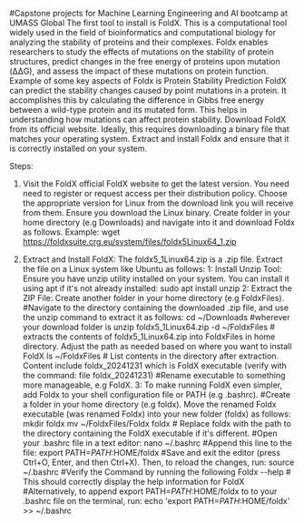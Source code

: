 #Capstone projects for Machine Learning Engineering and AI bootcamp at UMASS Global
The first tool to install is FoldX. This is a computational tool widely used in the field of bioinformatics and computational biology for analyzing the stability of proteins and their complexes. 
Foldx enables researchers to study the effects of mutations on the stability of protein structures, predict changes in the free energy of proteins upon mutation (ΔΔG), and assess the impact of 
these mutations on protein function. 
Example of some key aspects of Foldx is Protein Stability Prediction
FoldX can predict the stability changes caused by point mutations in a protein. 
It accomplishes this by calculating the difference in Gibbs free energy between a wild-type protein and its mutated form.
This helps in understanding how mutations can affect protein stability.
Download FoldX from its official website. Ideally, this requires downloading a binary file that matches your operating system.
Extract and install Foldx and ensure that it is correctly installed on your system. 

Steps:
1) Visit the FoldX official FoldX website to get the latest version. You need need to register or request access per their distribution policy.
Choose the appropriate version for Linux from the download link you will receive from them. Ensure you download the Linux binary. Create folder in your home directory (e.g Downloads) and navigate into it and download Foldx as follows.
Example: wget https://foldxsuite.crg.eu/system/files/foldx5Linux64_1.zip

2) Extract and Install FoldX:
The foldx5_1Linux64.zip is a .zip file. Extract the file on a Linux system like Ubuntu as follows:
      1: Install Unzip Tool: Ensure you have unzip utility installed on your system. You can install it using apt if it's not already installed:
          sudo apt install unzip
      2: Extract the ZIP File: Create another folder in your home directory (e.g FoldxFiles).
         #Navigate to the directory containing the downloaded .zip file, and use the unzip command to extract it as follows:
         cd ~/Downloads  #wherever your download folder is
         unzip foldx5_1Linux64.zip -d ~/FoldxFiles # extracts the contents of foldx5_1Linux64.zip into FoldxFiles in home directory. Adjust the path as needed based on where you want to install FoldX
         ls ~/FoldxFiles # List contents in the directory after extraction. Content include foldx_20241231 which is FoldX executable (verify with the command: file foldx_20241231)
         #Rename executable to something more manageable, e.g FoldX.
      3: To make running FoldX even simpler, add Foldx to your shell configuration file or PATH (e.g .bashrc).
         #Create a folder in your home directory (e.g foldx). Move the renamed Foldx executable (was renamed Foldx) into your new folder (foldx) as follows:
         mkdir foldx
         mv ~/FoldxFiles/Foldx foldx # Replace foldx with the path to the directory containing the FoldX executable if it's different.
         #Open your .bashrc file in a text editor:
         nano ~/.bashrc
         #Append this line to the file:
         export PATH=$PATH:$HOME/foldx
         #Save and exit the editor (press Ctrl+O, Enter, and then Ctrl+X). Then, to reload the changes, run:
         source ~/.bashrc
         #Verify the Command by running the following
         Foldx --help # This should correctly display the help information for FoldX
         #Alternatively, to append export PATH=$PATH:$HOME/foldx to to your .bashrc file on the terminal, run:
          echo 'export PATH=$PATH:$HOME/foldx' >> ~/.bashrc
         
